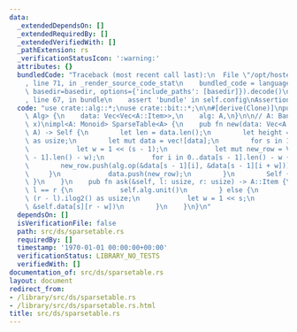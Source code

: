 ```yaml
---
data:
  _extendedDependsOn: []
  _extendedRequiredBy: []
  _extendedVerifiedWith: []
  _pathExtension: rs
  _verificationStatusIcon: ':warning:'
  attributes: {}
  bundledCode: "Traceback (most recent call last):\n  File \"/opt/hostedtoolcache/Python/3.9.0/x64/lib/python3.9/site-packages/onlinejudge_verify/documentation/build.py\"\
    , line 71, in _render_source_code_stat\n    bundled_code = language.bundle(stat.path,\
    \ basedir=basedir, options={'include_paths': [basedir]}).decode()\n  File \"/opt/hostedtoolcache/Python/3.9.0/x64/lib/python3.9/site-packages/onlinejudge_verify/languages/user_defined.py\"\
    , line 67, in bundle\n    assert 'bundle' in self.config\nAssertionError\n"
  code: "use crate::alg::*;\nuse crate::bit::*;\n\n#[derive(Clone)]\npub struct SparseTable<A:\
    \ Alg> {\n    data: Vec<Vec<A::Item>>,\n    alg: A,\n}\n\n// A: Band (x * x ==\
    \ x)\nimpl<A: Monoid> SparseTable<A> {\n    pub fn new(data: Vec<A::Item>, alg:\
    \ A) -> Self {\n        let len = data.len();\n        let height = len.ilog2()\
    \ as usize;\n        let mut data = vec![data];\n        for s in 1..=height {\n\
    \            let w = 1 << (s - 1);\n            let mut new_row = Vec::with_capacity(data[s\
    \ - 1].len() - w);\n            for i in 0..data[s - 1].len() - w {\n        \
    \        new_row.push(alg.op(&data[s - 1][i], &data[s - 1][i + w]));\n       \
    \     }\n            data.push(new_row);\n        }\n        Self { data, alg\
    \ }\n    }\n    pub fn ask(&self, l: usize, r: usize) -> A::Item {\n        if\
    \ l == r {\n            self.alg.unit()\n        } else {\n            let s =\
    \ (r - l).ilog2() as usize;\n            let w = 1 << s;\n            self.alg.op(&self.data[s][l],\
    \ &self.data[s][r - w])\n        }\n    }\n}\n"
  dependsOn: []
  isVerificationFile: false
  path: src/ds/sparsetable.rs
  requiredBy: []
  timestamp: '1970-01-01 00:00:00+00:00'
  verificationStatus: LIBRARY_NO_TESTS
  verifiedWith: []
documentation_of: src/ds/sparsetable.rs
layout: document
redirect_from:
- /library/src/ds/sparsetable.rs
- /library/src/ds/sparsetable.rs.html
title: src/ds/sparsetable.rs
---
```

